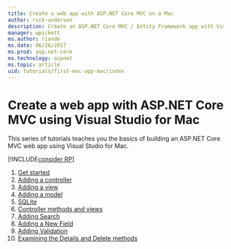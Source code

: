 ```yaml
---
title: Create a web app with ASP.NET Core MVC on a Mac
author: rick-anderson
description: Create an ASP.NET Core MVC / Entity Framework app with Visual Studio for Mac
manager: wpickett
ms.author: riande
ms.date: 06/26/2017
ms.prod: asp.net-core
ms.technology: aspnet
ms.topic: article
uid: tutorials/first-mvc-app-mac/index
---
```

# Create a web app with ASP.NET Core MVC using Visual Studio for Mac

This series of tutorials teaches you the basics of building an ASP.NET Core MVC web app using Visual Studio for Mac. 

[!INCLUDE[consider RP](../../includes/razor.md)]

1. [Get started](xref:tutorials/first-mvc-app-mac/start-mvc)
1. [Adding a controller](xref:tutorials/first-mvc-app-mac/adding-controller)
1. [Adding a view](xref:tutorials/first-mvc-app-mac/adding-view)
1. [Adding a model](xref:tutorials/first-mvc-app-mac/adding-model)
1. [SQLite](xref:tutorials/first-mvc-app-mac/working-with-sql)
1. [Controller methods and views](xref:tutorials/first-mvc-app-mac/controller-methods-views)
1. [Adding Search](xref:tutorials/first-mvc-app-mac/search)
1. [Adding a New Field](xref:tutorials/first-mvc-app-mac/new-field)
1. [Adding Validation](xref:tutorials/first-mvc-app-mac/validation)
1. [Examining the Details and Delete methods](xref:tutorials/first-mvc-app/details)
